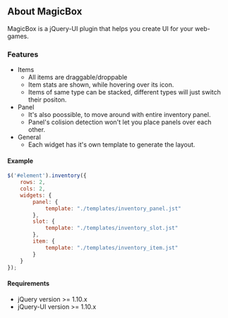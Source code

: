 ## About MagicBox
MagicBox is a jQuery-UI plugin that helps you create UI for your web-games.

### Features
* Items
  + All items are draggable/droppable
  + Item stats are shown, while hovering over its icon.
  + Items of same type can be stacked, different types will just switch their positon.
* Panel
  + It's also poossible, to move around with entire inventory panel.
  + Panel's colision detection won't let you place panels over each other.
* General
  + Each widget has it's own template to generate the layout.

#### Example
```javascript
$('#element').inventory({
	rows: 2,
	cols: 2,
	widgets: {
		panel: {
			template: "./templates/inventory_panel.jst"
		},
		slot: {
			template: "./templates/inventory_slot.jst"
		},
		item: {
			template: "./templates/inventory_item.jst"
		}
	}
});
```

#### Requirements
* jQuery version >= 1.10.x
* jQuery-UI version >= 1.10.x
